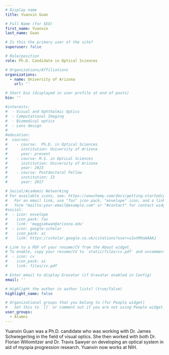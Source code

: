 ```yaml
---
# Display name
title: Yuanxin Guan

# Full Name (for SEO)
first_name: Yuanxin
last_name: Guan

# Is this the primary user of the site?
superuser: false

# Role/position
role: Ph.D. Candidate in Optical Sciences

# Organizations/Affiliations
organizations:
  - name: University of Arizona
    url: ''

# Short bio (displayed in user profile at end of posts)
bio: ''

#interests:
#  - Visual and Ophthalmic Optics
#  - Computational Imaging
#  - Biomedical optics
#  - Lens design 
#  
#education:
#  courses:
#    - course:  Ph.D. in Optical Sciences
#      institution: University of Arizona
#      year: present
#    - course: M.S. in Optical Sciences
#      institution: University of Arizona
#      year: 2023
#    - course: Postdoctoral Fellow
#      institution: I3
#      year: 2017

# Social/Academic Networking
# For available icons, see: https://wowchemy.com/docs/getting-started/page-builder/#icons
#   For an email link, use "fas" icon pack, "envelope" icon, and a link in the
#   form "mailto:your-email@example.com" or "#contact" for contact widget.
#social:
#  - icon: envelope
#    icon_pack: fas
#    link: 'maggiekwan@arizona.edu'
#  - icon: google-scholar
#    icon_pack: ai
#    link: https://scholar.google.co.uk/citations?user=sIwtMXoAAAAJ

# Link to a PDF of your resume/CV from the About widget.
# To enable, copy your resume/CV to `static/files/cv.pdf` and uncomment the lines below.
#  - icon: cv
#    icon_pack: ai
#    link: files/cv.pdf

# Enter email to display Gravatar (if Gravatar enabled in Config)
email: ''

# Highlight the author in author lists? (true/false)
highlight_name: false

# Organizational groups that you belong to (for People widget)
#   Set this to `[]` or comment out if you are not using People widget.
user_groups:
  - Alumni
---
```

Yuanxin Guan was a Ph.D. candidate who was working with Dr. James Schwiegerling in the field of visual optics. She then worked with both Dr. Florian Willomitzer and Dr. Travis Sawyer on developing an optical system in aid of myopia progression research. Yuanxin now works at NIH.